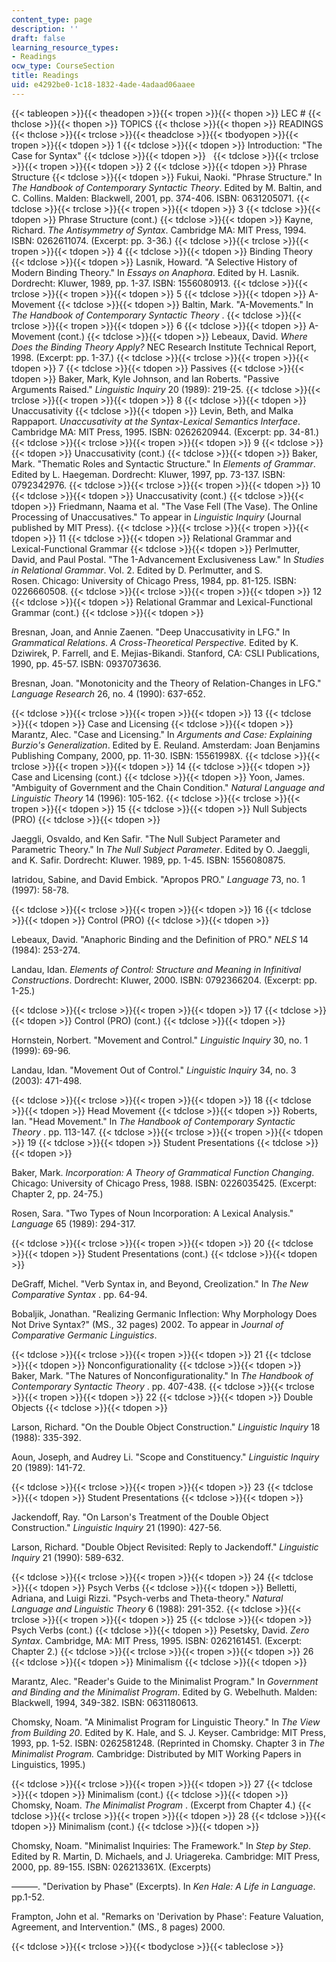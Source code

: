 ```yaml
---
content_type: page
description: ''
draft: false
learning_resource_types:
- Readings
ocw_type: CourseSection
title: Readings
uid: e4292be0-1c18-1832-4ade-4adaad06aaee
---
```

{{< tableopen >}}{{< theadopen >}}{{< tropen >}}{{< thopen >}}
LEC #
{{< thclose >}}{{< thopen >}}
TOPICS
{{< thclose >}}{{< thopen >}}
READINGS
{{< thclose >}}{{< trclose >}}{{< theadclose >}}{{< tbodyopen >}}{{< tropen >}}{{< tdopen >}}
1
{{< tdclose >}}{{< tdopen >}}
Introduction: "The Case for Syntax"
{{< tdclose >}}{{< tdopen >}}
 
{{< tdclose >}}{{< trclose >}}{{< tropen >}}{{< tdopen >}}
2
{{< tdclose >}}{{< tdopen >}}
Phrase Structure
{{< tdclose >}}{{< tdopen >}}
Fukui, Naoki. "Phrase Structure." In _The Handbook of Contemporary Syntactic Theory_. Edited by M. Baltin, and C. Collins. Malden: Blackwell, 2001, pp. 374-406. ISBN: 0631205071.
{{< tdclose >}}{{< trclose >}}{{< tropen >}}{{< tdopen >}}
3
{{< tdclose >}}{{< tdopen >}}
Phrase Structure (cont.)
{{< tdclose >}}{{< tdopen >}}
Kayne, Richard. _The Antisymmetry of Syntax_. Cambridge MA: MIT Press, 1994. ISBN: 0262611074. (Excerpt: pp. 3-36.)
{{< tdclose >}}{{< trclose >}}{{< tropen >}}{{< tdopen >}}
4
{{< tdclose >}}{{< tdopen >}}
Binding Theory
{{< tdclose >}}{{< tdopen >}}
Lasnik, Howard. "A Selective History of Modern Binding Theory." In _Essays on Anaphora_. Edited by H. Lasnik. Dordrecht: Kluwer, 1989, pp. 1-37. ISBN: 1556080913.
{{< tdclose >}}{{< trclose >}}{{< tropen >}}{{< tdopen >}}
5
{{< tdclose >}}{{< tdopen >}}
A-Movement
{{< tdclose >}}{{< tdopen >}}
Baltin, Mark. "A-Movements." In _The Handbook of Contemporary Syntactic Theory_ .
{{< tdclose >}}{{< trclose >}}{{< tropen >}}{{< tdopen >}}
6
{{< tdclose >}}{{< tdopen >}}
A-Movement (cont.)
{{< tdclose >}}{{< tdopen >}}
Lebeaux, David. _Where Does the Binding Theory Apply?_ NEC Research Institute Technical Report, 1998. (Excerpt: pp. 1-37.)
{{< tdclose >}}{{< trclose >}}{{< tropen >}}{{< tdopen >}}
7
{{< tdclose >}}{{< tdopen >}}
Passives
{{< tdclose >}}{{< tdopen >}}
Baker, Mark, Kyle Johnson, and Ian Roberts. "Passive Arguments Raised." _Linguistic Inquiry_ 20 (1989): 219-25.
{{< tdclose >}}{{< trclose >}}{{< tropen >}}{{< tdopen >}}
8
{{< tdclose >}}{{< tdopen >}}
Unaccusativity
{{< tdclose >}}{{< tdopen >}}
Levin, Beth, and Malka Rappaport. _Unaccusativity at the Syntax-Lexical Semantics Interface_. Cambridge MA: MIT Press, 1995. ISBN: 0262620944. (Excerpt: pp. 34-81.)
{{< tdclose >}}{{< trclose >}}{{< tropen >}}{{< tdopen >}}
9
{{< tdclose >}}{{< tdopen >}}
Unaccusativity (cont.)
{{< tdclose >}}{{< tdopen >}}
Baker, Mark. "Thematic Roles and Syntactic Structure." In _Elements of Grammar_. Edited by L. Haegeman. Dordrecht: Kluwer, 1997, pp. 73-137. ISBN: 0792342976.
{{< tdclose >}}{{< trclose >}}{{< tropen >}}{{< tdopen >}}
10
{{< tdclose >}}{{< tdopen >}}
Unaccusativity (cont.)
{{< tdclose >}}{{< tdopen >}}
Friedmann, Naama et al. "The Vase Fell (The Vase). The Online Processing of Unaccusatives." To appear in _Linguistic Inquiry_ (Journal published by MIT Press).
{{< tdclose >}}{{< trclose >}}{{< tropen >}}{{< tdopen >}}
11
{{< tdclose >}}{{< tdopen >}}
Relational Grammar and Lexical-Functional Grammar
{{< tdclose >}}{{< tdopen >}}
Perlmutter, David, and Paul Postal. "The 1-Advancement Exclusiveness Law." In _Studies in Relational_ _Grammar_. Vol. 2. Edited by D. Perlmutter, and S. Rosen. Chicago: University of Chicago Press, 1984, pp. 81-125. ISBN: 0226660508.
{{< tdclose >}}{{< trclose >}}{{< tropen >}}{{< tdopen >}}
12
{{< tdclose >}}{{< tdopen >}}
Relational Grammar and Lexical-Functional Grammar (cont.)
{{< tdclose >}}{{< tdopen >}}

Bresnan, Joan, and Annie Zaenen. "Deep Unaccusativity in LFG." In _Grammatical Relations_. _A Cross-Theoretical_ _Perspective._ Edited by K. Dziwirek, P. Farrell, and E. Mejias-Bikandi. Stanford, CA: CSLI Publications, 1990, pp. 45-57. ISBN: 0937073636.

Bresnan, Joan. "Monotonicity and the Theory of Relation-Changes in LFG." _Language Research_ 26, no. 4 (1990): 637-652.

{{< tdclose >}}{{< trclose >}}{{< tropen >}}{{< tdopen >}}
13
{{< tdclose >}}{{< tdopen >}}
Case and Licensing
{{< tdclose >}}{{< tdopen >}}
Marantz, Alec. "Case and Licensing." In _Arguments and Case: Explaining Burzio's Generalization_. Edited by E. Reuland. Amsterdam: Joan Benjamins Publishing Company, 2000, pp. 11-30. ISBN: 15561998X.
{{< tdclose >}}{{< trclose >}}{{< tropen >}}{{< tdopen >}}
14
{{< tdclose >}}{{< tdopen >}}
Case and Licensing (cont.)
{{< tdclose >}}{{< tdopen >}}
Yoon, James. "Ambiguity of Government and the Chain Condition." _Natural Language and Linguistic Theory_ 14 (1996): 105-162.
{{< tdclose >}}{{< trclose >}}{{< tropen >}}{{< tdopen >}}
15
{{< tdclose >}}{{< tdopen >}}
Null Subjects (PRO)
{{< tdclose >}}{{< tdopen >}}

Jaeggli, Osvaldo, and Ken Safir. "The Null Subject Parameter and Parametric Theory." In _The Null Subject_ _Parameter_. Edited by O. Jaeggli, and K. Safir. Dordrecht: Kluwer. 1989, pp. 1-45. ISBN: 1556080875.

Iatridou, Sabine, and David Embick. "Apropos PRO." _Language_ 73, no. 1 (1997): 58-78.

{{< tdclose >}}{{< trclose >}}{{< tropen >}}{{< tdopen >}}
16
{{< tdclose >}}{{< tdopen >}}
Control (PRO)
{{< tdclose >}}{{< tdopen >}}

Lebeaux, David. "Anaphoric Binding and the Definition of PRO." _NELS_ 14 (1984): 253-274.

Landau, Idan. _Elements of Control: Structure and Meaning in Infinitival Constructions_. Dordrecht: Kluwer, 2000. ISBN: 0792366204. (Excerpt: pp. 1-25.)

{{< tdclose >}}{{< trclose >}}{{< tropen >}}{{< tdopen >}}
17
{{< tdclose >}}{{< tdopen >}}
Control (PRO) (cont.)
{{< tdclose >}}{{< tdopen >}}

Hornstein, Norbert. "Movement and Control." _Linguistic Inquiry_ 30, no. 1 (1999): 69-96.

Landau, Idan. "Movement Out of Control." _Linguistic Inquiry_ 34, no. 3 (2003): 471-498.

{{< tdclose >}}{{< trclose >}}{{< tropen >}}{{< tdopen >}}
18
{{< tdclose >}}{{< tdopen >}}
Head Movement
{{< tdclose >}}{{< tdopen >}}
Roberts, Ian. "Head Movement." In _The Handbook of Contemporary Syntactic Theory_ . pp. 113-147.
{{< tdclose >}}{{< trclose >}}{{< tropen >}}{{< tdopen >}}
19
{{< tdclose >}}{{< tdopen >}}
Student Presentations
{{< tdclose >}}{{< tdopen >}}

Baker, Mark. _Incorporation: A Theory of Grammatical Function Changing_. Chicago: University of Chicago Press, 1988. ISBN: 0226035425. (Excerpt: Chapter 2, pp. 24-75.)

Rosen, Sara. "Two Types of Noun Incorporation: A Lexical Analysis." _Language_ 65 (1989): 294-317.

{{< tdclose >}}{{< trclose >}}{{< tropen >}}{{< tdopen >}}
20
{{< tdclose >}}{{< tdopen >}}
Student Presentations (cont.)
{{< tdclose >}}{{< tdopen >}}

DeGraff, Michel. "Verb Syntax in, and Beyond, Creolization." In _The New Comparative Syntax_ . pp. 64-94.

Bobaljik, Jonathan. "Realizing Germanic Inflection: Why Morphology Does Not Drive Syntax?" (MS., 32 pages) 2002. To appear in _Journal of Comparative Germanic Linguistics_.

{{< tdclose >}}{{< trclose >}}{{< tropen >}}{{< tdopen >}}
21
{{< tdclose >}}{{< tdopen >}}
Nonconfigurationality
{{< tdclose >}}{{< tdopen >}}
Baker, Mark. "The Natures of Nonconfigurationality." In _The Handbook of Contemporary Syntactic Theory_ . pp. 407-438.
{{< tdclose >}}{{< trclose >}}{{< tropen >}}{{< tdopen >}}
22
{{< tdclose >}}{{< tdopen >}}
Double Objects
{{< tdclose >}}{{< tdopen >}}

Larson, Richard. "On the Double Object Construction." _Linguistic Inquiry_ 18 (1988): 335-392.

Aoun, Joseph, and Audrey Li. "Scope and Constituency." _Linguistic Inquiry_ 20 (1989): 141-72.

{{< tdclose >}}{{< trclose >}}{{< tropen >}}{{< tdopen >}}
23
{{< tdclose >}}{{< tdopen >}}
Student Presentations
{{< tdclose >}}{{< tdopen >}}

Jackendoff, Ray. "On Larson's Treatment of the Double Object Construction." _Linguistic Inquiry_ 21 (1990): 427-56.

Larson, Richard. "Double Object Revisited: Reply to Jackendoff." _Linguistic Inquiry_ 21 (1990): 589-632.

{{< tdclose >}}{{< trclose >}}{{< tropen >}}{{< tdopen >}}
24
{{< tdclose >}}{{< tdopen >}}
Psych Verbs
{{< tdclose >}}{{< tdopen >}}
Belletti, Adriana, and Luigi Rizzi. "Psych-verbs and Theta-theory." _Natural Language and Linguistic Theory_ 6 (1988): 291-352.
{{< tdclose >}}{{< trclose >}}{{< tropen >}}{{< tdopen >}}
25
{{< tdclose >}}{{< tdopen >}}
Psych Verbs (cont.)
{{< tdclose >}}{{< tdopen >}}
Pesetsky, David. _Zero Syntax_. Cambridge, MA: MIT Press, 1995. ISBN: 0262161451. (Excerpt: Chapter 2.)
{{< tdclose >}}{{< trclose >}}{{< tropen >}}{{< tdopen >}}
26
{{< tdclose >}}{{< tdopen >}}
Minimalism
{{< tdclose >}}{{< tdopen >}}

Marantz, Alec. "Reader's Guide to the Minimalist Program." In _Government and Binding and the Minimalist_ _Program_. Edited by G. Webelhuth. Malden: Blackwell, 1994, 349-382. ISBN: 0631180613.

Chomsky, Noam. "A Minimalist Program for Linguistic Theory." In _The View from Building 20_. Edited by K. Hale, and S. J. Keyser. Cambridge: MIT Press, 1993, pp. 1-52. ISBN: 0262581248. (Reprinted in Chomsky. Chapter 3 in _The Minimalist Program._ Cambridge: Distributed by MIT Working Papers in Linguistics, 1995.)

{{< tdclose >}}{{< trclose >}}{{< tropen >}}{{< tdopen >}}
27
{{< tdclose >}}{{< tdopen >}}
Minimalism (cont.)
{{< tdclose >}}{{< tdopen >}}
Chomsky, Noam. _The Minimalist Program_ . (Excerpt from Chapter 4.)
{{< tdclose >}}{{< trclose >}}{{< tropen >}}{{< tdopen >}}
28
{{< tdclose >}}{{< tdopen >}}
Minimalism (cont.)
{{< tdclose >}}{{< tdopen >}}

Chomsky, Noam. "Minimalist Inquiries: The Framework." In _Step by Step_. Edited by R. Martin, D. Michaels, and J. Uriagereka. Cambridge: MIT Press, 2000, pp. 89-155. ISBN: 026213361X. (Excerpts)

———. "Derivation by Phase" (Excerpts). In _Ken Hale: A Life in Language_. pp.1-52.

Frampton, John et al. "Remarks on 'Derivation by Phase': Feature Valuation, Agreement, and Intervention." (MS., 8 pages) 2000.

{{< tdclose >}}{{< trclose >}}{{< tbodyclose >}}{{< tableclose >}}